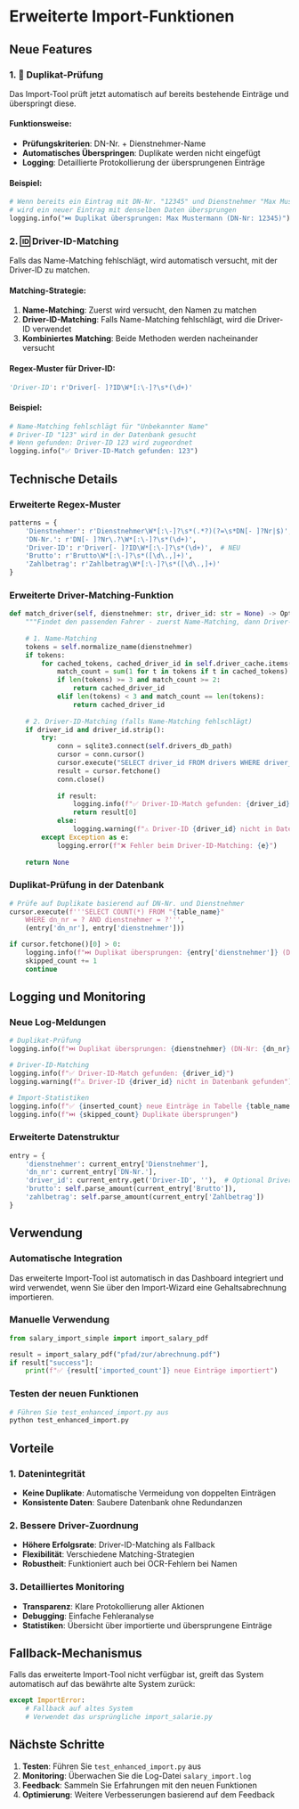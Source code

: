 # Erweiterte Import-Funktionen

## Neue Features

### 1. 🚫 Duplikat-Prüfung

Das Import-Tool prüft jetzt automatisch auf bereits bestehende Einträge und überspringt diese.

#### Funktionsweise:
- **Prüfungskriterien**: DN-Nr. + Dienstnehmer-Name
- **Automatisches Überspringen**: Duplikate werden nicht eingefügt
- **Logging**: Detaillierte Protokollierung der übersprungenen Einträge

#### Beispiel:
```python
# Wenn bereits ein Eintrag mit DN-Nr. "12345" und Dienstnehmer "Max Mustermann" existiert
# wird ein neuer Eintrag mit denselben Daten übersprungen
logging.info("⏭️ Duplikat übersprungen: Max Mustermann (DN-Nr: 12345)")
```

### 2. 🆔 Driver-ID-Matching

Falls das Name-Matching fehlschlägt, wird automatisch versucht, mit der Driver-ID zu matchen.

#### Matching-Strategie:
1. **Name-Matching**: Zuerst wird versucht, den Namen zu matchen
2. **Driver-ID-Matching**: Falls Name-Matching fehlschlägt, wird die Driver-ID verwendet
3. **Kombiniertes Matching**: Beide Methoden werden nacheinander versucht

#### Regex-Muster für Driver-ID:
```python
'Driver-ID': r'Driver[- ]?ID\W*[:\-]?\s*(\d+)'
```

#### Beispiel:
```python
# Name-Matching fehlschlägt für "Unbekannter Name"
# Driver-ID "123" wird in der Datenbank gesucht
# Wenn gefunden: Driver-ID 123 wird zugeordnet
logging.info("✅ Driver-ID-Match gefunden: 123")
```

## Technische Details

### Erweiterte Regex-Muster

```python
patterns = {
    'Dienstnehmer': r'Dienstnehmer\W*[:\-]?\s*(.*?)(?=\s*DN[- ]?Nr|$)',
    'DN-Nr.': r'DN[- ]?Nr\.?\W*[:\-]?\s*(\d+)',
    'Driver-ID': r'Driver[- ]?ID\W*[:\-]?\s*(\d+)',  # NEU
    'Brutto': r'Brutto\W*[:\-]?\s*([\d\.,]+)',
    'Zahlbetrag': r'Zahlbetrag\W*[:\-]?\s*([\d\.,]+)'
}
```

### Erweiterte Driver-Matching-Funktion

```python
def match_driver(self, dienstnehmer: str, driver_id: str = None) -> Optional[int]:
    """Findet den passenden Fahrer - zuerst Name-Matching, dann Driver-ID-Matching"""
    
    # 1. Name-Matching
    tokens = self.normalize_name(dienstnehmer)
    if tokens:
        for cached_tokens, cached_driver_id in self.driver_cache.items():
            match_count = sum(1 for t in tokens if t in cached_tokens)
            if len(tokens) >= 3 and match_count >= 2:
                return cached_driver_id
            elif len(tokens) < 3 and match_count == len(tokens):
                return cached_driver_id
    
    # 2. Driver-ID-Matching (falls Name-Matching fehlschlägt)
    if driver_id and driver_id.strip():
        try:
            conn = sqlite3.connect(self.drivers_db_path)
            cursor = conn.cursor()
            cursor.execute("SELECT driver_id FROM drivers WHERE driver_id = ?", (driver_id,))
            result = cursor.fetchone()
            conn.close()
            
            if result:
                logging.info(f"✅ Driver-ID-Match gefunden: {driver_id}")
                return result[0]
            else:
                logging.warning(f"⚠️ Driver-ID {driver_id} nicht in Datenbank gefunden")
        except Exception as e:
            logging.error(f"❌ Fehler beim Driver-ID-Matching: {e}")
    
    return None
```

### Duplikat-Prüfung in der Datenbank

```python
# Prüfe auf Duplikate basierend auf DN-Nr. und Dienstnehmer
cursor.execute(f'''SELECT COUNT(*) FROM "{table_name}" 
    WHERE dn_nr = ? AND dienstnehmer = ?''', 
    (entry['dn_nr'], entry['dienstnehmer']))

if cursor.fetchone()[0] > 0:
    logging.info(f"⏭️ Duplikat übersprungen: {entry['dienstnehmer']} (DN-Nr: {entry['dn_nr']})")
    skipped_count += 1
    continue
```

## Logging und Monitoring

### Neue Log-Meldungen

```python
# Duplikat-Prüfung
logging.info(f"⏭️ Duplikat übersprungen: {dienstnehmer} (DN-Nr: {dn_nr})")

# Driver-ID-Matching
logging.info(f"✅ Driver-ID-Match gefunden: {driver_id}")
logging.warning(f"⚠️ Driver-ID {driver_id} nicht in Datenbank gefunden")

# Import-Statistiken
logging.info(f"✅ {inserted_count} neue Einträge in Tabelle {table_name} gespeichert")
logging.info(f"⏭️ {skipped_count} Duplikate übersprungen")
```

### Erweiterte Datenstruktur

```python
entry = {
    'dienstnehmer': current_entry['Dienstnehmer'],
    'dn_nr': current_entry['DN-Nr.'],
    'driver_id': current_entry.get('Driver-ID', ''),  # Optional Driver-ID
    'brutto': self.parse_amount(current_entry['Brutto']),
    'zahlbetrag': self.parse_amount(current_entry['Zahlbetrag'])
}
```

## Verwendung

### Automatische Integration

Das erweiterte Import-Tool ist automatisch in das Dashboard integriert und wird verwendet, wenn Sie über den Import-Wizard eine Gehaltsabrechnung importieren.

### Manuelle Verwendung

```python
from salary_import_simple import import_salary_pdf

result = import_salary_pdf("pfad/zur/abrechnung.pdf")
if result["success"]:
    print(f"✅ {result['imported_count']} neue Einträge importiert")
```

### Testen der neuen Funktionen

```python
# Führen Sie test_enhanced_import.py aus
python test_enhanced_import.py
```

## Vorteile

### 1. Datenintegrität
- **Keine Duplikate**: Automatische Vermeidung von doppelten Einträgen
- **Konsistente Daten**: Saubere Datenbank ohne Redundanzen

### 2. Bessere Driver-Zuordnung
- **Höhere Erfolgsrate**: Driver-ID-Matching als Fallback
- **Flexibilität**: Verschiedene Matching-Strategien
- **Robustheit**: Funktioniert auch bei OCR-Fehlern bei Namen

### 3. Detailliertes Monitoring
- **Transparenz**: Klare Protokollierung aller Aktionen
- **Debugging**: Einfache Fehleranalyse
- **Statistiken**: Übersicht über importierte und übersprungene Einträge

## Fallback-Mechanismus

Falls das erweiterte Import-Tool nicht verfügbar ist, greift das System automatisch auf das bewährte alte System zurück:

```python
except ImportError:
    # Fallback auf altes System
    # Verwendet das ursprüngliche import_salarie.py
```

## Nächste Schritte

1. **Testen**: Führen Sie `test_enhanced_import.py` aus
2. **Monitoring**: Überwachen Sie die Log-Datei `salary_import.log`
3. **Feedback**: Sammeln Sie Erfahrungen mit den neuen Funktionen
4. **Optimierung**: Weitere Verbesserungen basierend auf dem Feedback 